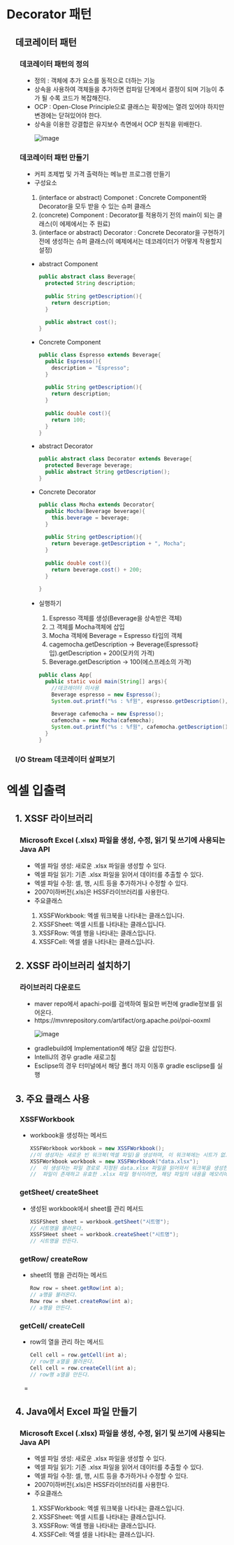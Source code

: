 # Decorator 패턴
<div style="margin-left: 20px;">
<h2>데코레이터 패턴</h2>
<div style="margin-left: 10px;">
<h3> 데코레이터 패턴의 정의</h3>
<div style="margin-left: 10px;">
<ul>
<li> 정의 : 객체에 추가 요소를 동적으로 더하는 기능</li>
<li> 상속을 사용하여 객체들을 추가하면 컴파일 단계에서 결정이 되며 기능이 추가 될 수록 코드가 복잡해진다.</li>
<li> OCP : Open-Close Principle으로 클래스는 확장에는 열려 있어야 하지만 변경에는 닫혀있어야 한다.</li>
<li> 상속을 이용한 강결합은 유지보수 측면에서 OCP 원칙을 위배한다.</li>

![image](https://github.com/user-attachments/assets/d0e5a5b8-8f5f-4f72-9f9c-8ac15849a4dc)
</ul>
</div>
<h3> 데코레이터 패턴 만들기</h3>
<div style="margin-left: 10px;">
<ul>
<li> 커피 조제법 및 가격 출력하는 메뉴판 프로그램 만들기</li>
<Li> 구성요소 </Li>
<ol style="padding-left: 10px">
<li> (interface or abstract) Componet : Concrete Component와 Decorator을 모두 받을 수 있는 슈퍼 클래스</li>
<li> (concrete) Component : Decorator를 적용하기 전의 main이 되는 클래스(이 에제에서는 주 원료)</li>
<li> (interface or abstract) Decorator : Concrete Decorator을 구현하기 전에 생성하는 슈퍼 클래스(이 예제에서는 데코레이터가 어떻게 작용할지 설정)</li>
</ol>
</ul>
<div style="margin-left: 10px;">
<ul>
<li> abstract Component </li>

```java
public abstract class Beverage{
  protected String description;
  
  public String getDescription(){
    return description;
  }
  
  public abstract cost();
}
```

<li> Concrete Component </li>

```java
public class Espresso extends Beverage{
  public Espresso(){
    description = "Espresso";
  }
  
  public String getDescription(){
    return description;
  }
  
  public double cost(){
    return 100;
  }
}
```

<li> abstract Decorator </li>

```java
public abstract class Decorator extends Beverage{
  protected Beverage beverage;
  public abstract String getDescription();
}
```

<li> Concrete Decorator </li>

```java
public class Mocha extends Decorator{
  public Mocha(Beverage beverage){
    this.beverage = beverage;
  }
  
  public String getDescription(){
    return beverage.getDescription + ", Mocha";
  }
  
  public double cost(){
    return beverage.cost() + 200;
  }
      
}
```
<li> 실행하기</li>
<ol>
<li> Espresso 객체를 생성(Beverage을 상속받은 객체) </li>
<li> 그 객체를 Mocha객체에 삽입</li>
<li> Mocha 객체에 Beverage = Espresso 타입의 객체</li>
<li> cagemocha.getDescription -> Beverage(Espresso타입).getDescription + 200(모카의 가격)</li>
<li> Beverage.getDescription -> 100(에스프레소의 가격) </li>
</ol>

```java
public class App{
  public static void main(String[] args){
    //데코레이터 미사용
    Beverage espresso = new Espresso();
    System.out.printf("%s : %f원", espresso.getDescription(), espresso.cost());
    
    Beverage cafemocha = new Espresso();
    cafemocha = new Mocha(cafemocha);
    System.out.printf("%s : %f원", cafemocha.getDescription(), cafemocha.cost());
  }
}
```
</ul>
</div>
</div>
</div>
<h3> I/O Stream 데코레이터 살펴보기</h3>
<div style="margin-left: 10px;">
<ul></ul>
<ul></ul>
<ul></ul>
</div>
</div>

# 엑셀 입출력
<div style="margin-left: 20px;">
<h2> 1. XSSF 라이브러리</h2>
<div style="margin-left: 10px;">
<h3> Microsoft Excel (.xlsx) 파일을 생성, 수정, 읽기 및 쓰기에 사용되는 Java API </h3>
<div style="margin-left: 10px;">
<ul>
<li> 엑셀 파일 생성: 새로운 .xlsx 파일을 생성할 수 있다. </li>
<li> 엑셀 파일 읽기: 기존 .xlsx 파일을 읽어서 데이터를 추출할 수 있다.</li>
<li> 엑셀 파일 수정: 셀, 행, 시트 등을 추가하거나 수정할 수 있다.</li>
<li> 2007이하버전(.xls)은 HSSF라이브러리를 사용한다.</li>
<li> 주요클래스</li>
<ol style="padding-left: 10px", type="1">
<li> XSSFWorkbook: 엑셀 워크북을 나타내는 클래스입니다.</li>
<li> XSSFSheet: 엑셀 시트를 나타내는 클래스입니다.</li>
<li> XSSFRow: 엑셀 행을 나타내는 클래스입니다.</li>
<li> XSSFCell: 엑셀 셀을 나타내는 클래스입니다.</li>
</ol>
</ul>
</div>
</div>
<h2> 2. XSSF 라이브러리 설치하기</h2>
<div style="margin-left: 10px;">
<h3> 라이브러리 다운로드 </h3>
<div style="margin-left: 10px;">
<ul>
<li> maver repo에서 apachi-poi를 검색하여 필요한 버전에 gradle정보를 읽어온다. </li>
<li> https://mvnrepository.com/artifact/org.apache.poi/poi-ooxml</li>

![image](https://github.com/user-attachments/assets/6306d054-bf4c-4c7b-a58c-2450924ba905)

<li> gradlebuild에 Implementation에 해당 값을 삽입한다.</li>
<li> IntelliJ의 경우 gradle 새로고침</li>
<li> Esclipse의 경우 터미널에서 해당 폴더 까지 이동후 gradle esclipse를 실행</li>
</ul>
</div>
</div>
<h2> 3. 주요 클래스 사용</h2>
<div style="margin-left: 10px;">
<h3> XSSFWorkbook </h3>
<ul>
<li> workbook을 생성하는 메서드</li>

```java
XSSFWorkbook workbook = new XSSFWorkbook();
//이 생성자는 새로운 빈 워크북(엑셀 파일)을 생성하며, 이 워크북에는 시트가 없고, 필요한 시트는 추가할 수있다.
XSSFWorkbook workbook = new XSSFWorkbook("data.xlsx");
//	이 생성자는 파일 경로로 지정된 data.xlsx 파일을 읽어와서 워크북을 생성한다. 
//	파일이 존재하고 유효한 .xlsx 파일 형식이라면, 해당 파일의 내용을 메모리에 로드한다.
```
</ul>
<div style="margin-left: 10px;">
</div>
</div>

<div style="margin-left: 10px;">
<h3> getSheet/ createSheet </h3>
<ul>
<li> 생성된 workbook에서 sheet를 관리 메서드</li>

```java
XSSFSheet sheet = workbook.getSheet("시트명");
// 시트명을 불러온다.
XSSFSHeet sheet = workbook.createSheet("시트명");
// 시트명을 만든다.
```
</ul>
<div style="margin-left: 10px;">
</div>
</div>

<div style="margin-left: 10px;">
<h3> getRow/ createRow </h3>
<ul>
<li> sheet의 행을 관리하는 메서드</li>

```java
Row row = sheet.getRow(int a);
// a행을 불러온다.
Row row = sheet.createRow(int a);
// a행을 만든다.
```
</ul>
<div style="margin-left: 10px;">
</div>
</div>

<div style="margin-left: 10px;">
<h3> getCell/ createCell </h3>
<ul>
<li>row의 열을 관리 하는 메서드</li>

```java
Cell cell = row.getCell(int a);
// row행 a열을 불러온다.
Cell cell = row.createCell(int a);
// row행 a열을 만든다.
```
</ul>
<div style="margin-left: 10px;">=
</div>
</div>

<h2> 4. Java에서 Excel 파일 만들기</h2>
<div style="margin-left: 10px;">
<h3> Microsoft Excel (.xlsx) 파일을 생성, 수정, 읽기 및 쓰기에 사용되는 Java API </h3>
<div style="margin-left: 10px;">
<ul>
<li> 엑셀 파일 생성: 새로운 .xlsx 파일을 생성할 수 있다. </li>
<li> 엑셀 파일 읽기: 기존 .xlsx 파일을 읽어서 데이터를 추출할 수 있다.</li>
<li> 엑셀 파일 수정: 셀, 행, 시트 등을 추가하거나 수정할 수 있다.</li>
<li> 2007이하버전(.xls)은 HSSF라이브러리를 사용한다.</li>
<li> 주요클래스</li>
<ol style="padding-left: 10px", type="1">
<li> XSSFWorkbook: 엑셀 워크북을 나타내는 클래스입니다.</li>
<li> XSSFSheet: 엑셀 시트를 나타내는 클래스입니다.</li>
<li> XSSFRow: 엑셀 행을 나타내는 클래스입니다.</li>
<li> XSSFCell: 엑셀 셀을 나타내는 클래스입니다.</li>
</ol>
</ul>
</div>
</div>
</div>
